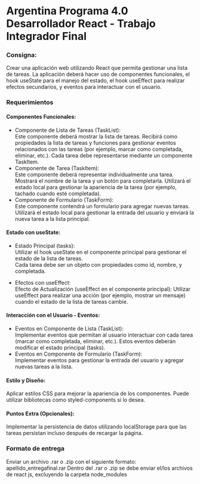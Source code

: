 # Argentina Programa 4.0 Desarrollador React - Trabajo Integrador Final

### Consigna:  
Crear una aplicación web utilizando React que permita gestionar una lista de tareas. La
aplicación deberá hacer uso de componentes funcionales, el hook useState para el manejo del
estado, el hook useEffect para realizar efectos secundarios, y eventos para interactuar con el
usuario.

### Requerimientos

#### Componentes Funcionales:  
- Componente de Lista de Tareas (TaskList):  
Este componente deberá mostrar la lista de tareas.
Recibirá como propiedades la lista de tareas y funciones para gestionar eventos
relacionados con las tareas (por ejemplo, marcar como completada, eliminar, etc.).
Cada tarea debe representarse mediante un componente TaskItem.
- Componente de Tarea (TaskItem):  
Este componente deberá representar individualmente una tarea.
Mostrará el nombre de la tarea y un botón para completarla.
Utilizará el estado local para gestionar la apariencia de la tarea (por ejemplo, tachado
cuando esté completada).
- Componente de Formulario (TaskForm):  
Este componente contendrá un formulario para agregar nuevas tareas.
Utilizará el estado local para gestionar la entrada del usuario y enviará la nueva tarea a
la lista principal.

#### Estado con useState:  
- Estado Principal (tasks):  
Utilizar el hook useState en el componente principal para gestionar el estado de la lista
de tareas.  
Cada tarea debe ser un objeto con propiedades como id, nombre, y completada.

- Efectos con useEffect:  
Efecto de Actualización (useEffect en el componente principal):
Utilizar useEffect para realizar una acción (por ejemplo, mostrar un mensaje) cuando el
estado de la lista de tareas cambie.

#### Interacción con el Usuario - Eventos:  
- Eventos en Componente de Lista (TaskList):  
Implementar eventos que permitan al usuario interactuar con cada tarea (marcar
como completada, eliminar, etc.).
Estos eventos deberán modificar el estado principal (tasks).
- Eventos en Componente de Formulario (TaskForm):  
Implementar eventos para gestionar la entrada del usuario y agregar nuevas tareas a
la lista.

#### Estilo y Diseño:  
Aplicar estilos CSS para mejorar la apariencia de los componentes. Puede utilizar
bibliotecas como styled-components si lo desea.

#### Puntos Extra (Opcionales):  
Implementar la persistencia de datos utilizando localStorage para que las tareas
persistan incluso después de recargar la página.

### Formato de entrega  
Enviar un archivo .rar o .zip con el siguiente formato: apellido_entregafinal.rar
Dentro del .rar o .zip se debe enviar el/los archivos de react js, excluyendo la carpeta
node_modules
